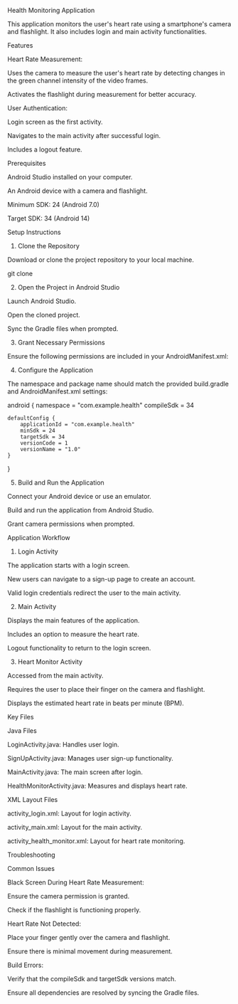 Health Monitoring Application

This application monitors the user's heart rate using a smartphone's camera and flashlight. It also includes login and main activity functionalities.

Features

Heart Rate Measurement:

Uses the camera to measure the user's heart rate by detecting changes in the green channel intensity of the video frames.

Activates the flashlight during measurement for better accuracy.

User Authentication:

Login screen as the first activity.

Navigates to the main activity after successful login.

Includes a logout feature.

Prerequisites

Android Studio installed on your computer.

An Android device with a camera and flashlight.

Minimum SDK: 24 (Android 7.0)

Target SDK: 34 (Android 14)

Setup Instructions

1. Clone the Repository

Download or clone the project repository to your local machine.

git clone <repository-url>

2. Open the Project in Android Studio

Launch Android Studio.

Open the cloned project.

Sync the Gradle files when prompted.

3. Grant Necessary Permissions

Ensure the following permissions are included in your AndroidManifest.xml:

<uses-permission android:name="android.permission.CAMERA" />
<uses-permission android:name="android.permission.FLASHLIGHT" />

4. Configure the Application

The namespace and package name should match the provided build.gradle and AndroidManifest.xml settings:

android {
    namespace = "com.example.health"
    compileSdk = 34

    defaultConfig {
        applicationId = "com.example.health"
        minSdk = 24
        targetSdk = 34
        versionCode = 1
        versionName = "1.0"
    }
}

5. Build and Run the Application

Connect your Android device or use an emulator.

Build and run the application from Android Studio.

Grant camera permissions when prompted.

Application Workflow

1. Login Activity

The application starts with a login screen.

New users can navigate to a sign-up page to create an account.

Valid login credentials redirect the user to the main activity.

2. Main Activity

Displays the main features of the application.

Includes an option to measure the heart rate.

Logout functionality to return to the login screen.

3. Heart Monitor Activity

Accessed from the main activity.

Requires the user to place their finger on the camera and flashlight.

Displays the estimated heart rate in beats per minute (BPM).

Key Files

Java Files

LoginActivity.java: Handles user login.

SignUpActivity.java: Manages user sign-up functionality.

MainActivity.java: The main screen after login.

HealthMonitorActivity.java: Measures and displays heart rate.

XML Layout Files

activity_login.xml: Layout for login activity.

activity_main.xml: Layout for the main activity.

activity_health_monitor.xml: Layout for heart rate monitoring.

Troubleshooting

Common Issues

Black Screen During Heart Rate Measurement:

Ensure the camera permission is granted.

Check if the flashlight is functioning properly.

Heart Rate Not Detected:

Place your finger gently over the camera and flashlight.

Ensure there is minimal movement during measurement.

Build Errors:

Verify that the compileSdk and targetSdk versions match.

Ensure all dependencies are resolved by syncing the Gradle files.
